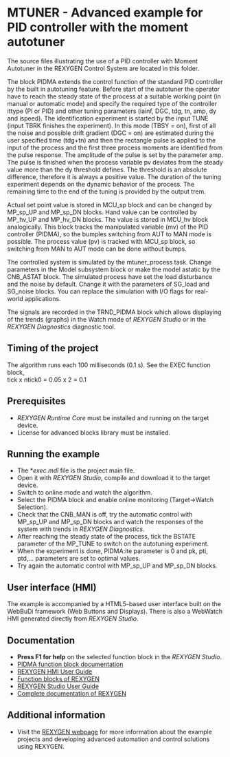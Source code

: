 MTUNER - Advanced example for PID controller with the moment autotuner
======================================================================

The source files illustrating the use of a PID controller with Moment Autotuner in the REXYGEN 
Control System are located in this folder.

The block PIDMA extends the control function of the standard PID controller by 
the built in autotuning feature. Before start of the autotuner the operator have 
to reach the steady state of the process at a suitable working point (in manual 
or automatic mode) and specify the required type of the controller ittype (PI or 
PID) and other tuning parameters (iainf, DGC, tdg, tn, amp, dy and ispeed). The 
identification experiment is started by the input TUNE (input TBRK finishes the 
experiment). In this mode (TBSY = on), first of all the noise and possible 
drift gradient (DGC = on) are estimated during the user specified time (tdg+tn)
and then the rectangle pulse is applied to the input of the process and the 
first three process moments are identified from the pulse response. The 
amplitude of the pulse is set by the parameter amp. The pulse is finished when 
the process variable pv deviates from the steady value more than the dy 
threshold defines. The threshold is an absolute difference, therefore it is 
always a positive value. The duration of the tuning experiment depends on the 
dynamic behavior of the process. The remaining time to the end of the tuning is 
provided by the output trem.

Actual set point value is stored in MCU_sp block and can be changed by MP_sp_UP
and MP_sp_DN blocks. Hand value can be controlled by MP_hv_UP and MP_hv_DN
blocks. The value is stored in MCU_hv block analogically. This block tracks the
manipulated variable (mv) of the PID controller (PIDMA), so the bumples switching 
from AUT to MAN mode is possible. The process value (pv) is tracked with MCU_sp 
block, so switching from MAN to AUT mode can be done without bumps.   

The controlled system is simulated by the mtuner_process task. Change parameters
in the Model subsystem block or make the model astatic by the CNB_ASTAT block. 
The simulated process have set the load disturbance and the noise by default. 
Change it with the parameters of SG_load and SG_noise blocks. You can replace 
the simulation with I/O flags for real-world applications.

The signals are recorded in the TRND_PIDMA block which allows displaying of the trends 
(graphs) in the Watch mode of *REXYGEN Studio* or in the *REXYGEN Diagnostics* diagnostic tool. 

## Timing of the project ##

The algorithm runs each 100 milliseconds (0.1 s). See the EXEC function block,  
tick x ntick0 = 0.05 x 2 = 0.1 

## Prerequisites ##
- *REXYGEN Runtime Core* must be installed and running on the target device.
- License for advanced blocks library must be installed.

## Running the example ##
- The **exec.mdl* file is the project main file.
- Open it with *REXYGEN Studio*, compile and download it to the target device.
- Switch to online mode and watch the algorithm.
- Select the PIDMA block and enable online monitoring (Target->Watch Selection).
- Check that the CNB_MAN is off, try the automatic control with MP_sp_UP and 
MP_sp_DN blocks and watch the responses of the system with trends in *REXYGEN Diagnostics*.
- After reaching the steady state of the process, tick the BSTATE parameter of the MP_TUNE to switch on the autotuning experiment.
- When the experiment is done, PIDMA:ite parameter is 0 and pk, pti, ptd,... parameters are set to optimal values.
- Try again the automatic control with MP_sp_UP and MP_sp_DN blocks.

## User interface (HMI) ##
The example is accompanied by a HTML5-based user interface built on the WebBuDi 
framework (Web Buttons and Displays). There is also a WebWatch HMI generated
directly from *REXYGEN Studio*.

## Documentation ##

- **Press F1 for help** on the selected function block in the *REXYGEN Studio*.
- [PIDMA function block documentation](https://www.rexygen.com/doc/ENGLISH/MANUALS/BRef/PIDMA.html)
- [REXYGEN HMI User Guide](https://www.rexygen.com/doc/PDF/ENGLISH/RexygenHMI_ENG.pdf)
- [Function blocks of REXYGEN](https://www.rexygen.com/doc/PDF/ENGLISH/BRef_ENG.pdf)
- [REXYGEN Studio User Guide](https://www.rexygen.com/doc/PDF/ENGLISH/RexygenStudio_ENG.pdf)
- [Complete documentation of REXYGEN](http://www.rexygen.com/documentation-and-support)

## Additional information ##

- Visit the [REXYGEN webpage](http://www.rexygen.com) 
for more information about the example projects and developing advanced 
automation and control solutions using REXYGEN.
